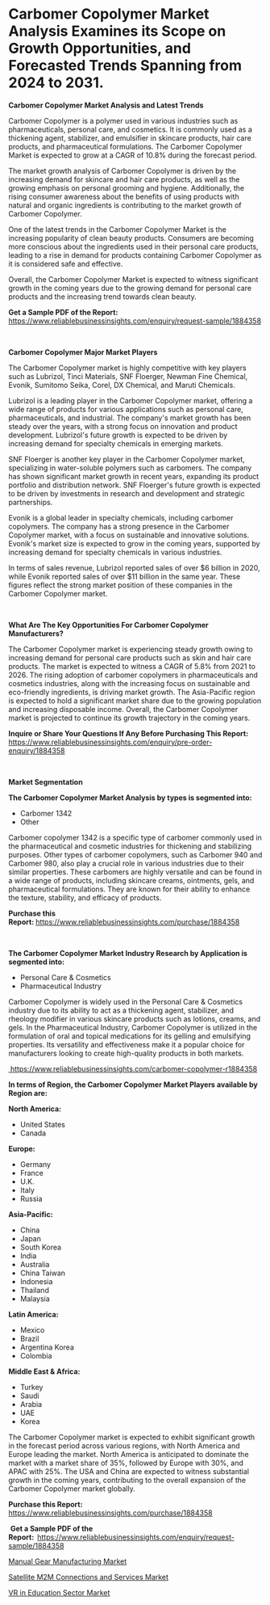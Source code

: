 <p><h1>Carbomer Copolymer Market Analysis Examines its Scope on Growth Opportunities, and Forecasted Trends Spanning from 2024 to 2031.</h1></p><p><strong>Carbomer Copolymer Market Analysis and Latest Trends</strong></p>
<p><p>Carbomer Copolymer is a polymer used in various industries such as pharmaceuticals, personal care, and cosmetics. It is commonly used as a thickening agent, stabilizer, and emulsifier in skincare products, hair care products, and pharmaceutical formulations. The Carbomer Copolymer Market is expected to grow at a CAGR of 10.8% during the forecast period.</p><p>The market growth analysis of Carbomer Copolymer is driven by the increasing demand for skincare and hair care products, as well as the growing emphasis on personal grooming and hygiene. Additionally, the rising consumer awareness about the benefits of using products with natural and organic ingredients is contributing to the market growth of Carbomer Copolymer.</p><p>One of the latest trends in the Carbomer Copolymer Market is the increasing popularity of clean beauty products. Consumers are becoming more conscious about the ingredients used in their personal care products, leading to a rise in demand for products containing Carbomer Copolymer as it is considered safe and effective.</p><p>Overall, the Carbomer Copolymer Market is expected to witness significant growth in the coming years due to the growing demand for personal care products and the increasing trend towards clean beauty.</p></p>
<p><strong>Get a Sample PDF of the Report:&nbsp;</strong> <a href="https://www.reliablebusinessinsights.com/enquiry/request-sample/1884358">https://www.reliablebusinessinsights.com/enquiry/request-sample/1884358</a></p>
<p>&nbsp;</p>
<p><strong>Carbomer Copolymer Major Market Players</strong></p>
<p><p>The Carbomer Copolymer market is highly competitive with key players such as Lubrizol, Tinci Materials, SNF Floerger, Newman Fine Chemical, Evonik, Sumitomo Seika, Corel, DX Chemical, and Maruti Chemicals. </p><p>Lubrizol is a leading player in the Carbomer Copolymer market, offering a wide range of products for various applications such as personal care, pharmaceuticals, and industrial. The company's market growth has been steady over the years, with a strong focus on innovation and product development. Lubrizol's future growth is expected to be driven by increasing demand for specialty chemicals in emerging markets.</p><p>SNF Floerger is another key player in the Carbomer Copolymer market, specializing in water-soluble polymers such as carbomers. The company has shown significant market growth in recent years, expanding its product portfolio and distribution network. SNF Floerger's future growth is expected to be driven by investments in research and development and strategic partnerships.</p><p>Evonik is a global leader in specialty chemicals, including carbomer copolymers. The company has a strong presence in the Carbomer Copolymer market, with a focus on sustainable and innovative solutions. Evonik's market size is expected to grow in the coming years, supported by increasing demand for specialty chemicals in various industries.</p><p>In terms of sales revenue, Lubrizol reported sales of over $6 billion in 2020, while Evonik reported sales of over $11 billion in the same year. These figures reflect the strong market position of these companies in the Carbomer Copolymer market.</p></p>
<p>&nbsp;</p>
<p><strong>What Are The Key Opportunities For Carbomer Copolymer Manufacturers?</strong></p>
<p><p>The Carbomer Copolymer market is experiencing steady growth owing to increasing demand for personal care products such as skin and hair care products. The market is expected to witness a CAGR of 5.8% from 2021 to 2026. The rising adoption of carbomer copolymers in pharmaceuticals and cosmetics industries, along with the increasing focus on sustainable and eco-friendly ingredients, is driving market growth. The Asia-Pacific region is expected to hold a significant market share due to the growing population and increasing disposable income. Overall, the Carbomer Copolymer market is projected to continue its growth trajectory in the coming years.</p></p>
<p><strong>Inquire or Share Your Questions If Any Before Purchasing This Report:</strong> <a href="https://www.reliablebusinessinsights.com/enquiry/pre-order-enquiry/1884358">https://www.reliablebusinessinsights.com/enquiry/pre-order-enquiry/1884358</a></p>
<p>&nbsp;</p>
<p><strong>Market Segmentation</strong></p>
<p><strong>The Carbomer Copolymer Market Analysis by types is segmented into:</strong></p>
<p><ul><li>Carbomer 1342</li><li>Other</li></ul></p>
<p><p>Carbomer copolymer 1342 is a specific type of carbomer commonly used in the pharmaceutical and cosmetic industries for thickening and stabilizing purposes. Other types of carbomer copolymers, such as Carbomer 940 and Carbomer 980, also play a crucial role in various industries due to their similar properties. These carbomers are highly versatile and can be found in a wide range of products, including skincare creams, ointments, gels, and pharmaceutical formulations. They are known for their ability to enhance the texture, stability, and efficacy of products.</p></p>
<p><strong>Purchase this Report:&nbsp;</strong><a href="https://www.reliablebusinessinsights.com/purchase/1884358">https://www.reliablebusinessinsights.com/purchase/1884358</a></p>
<p>&nbsp;</p>
<p><strong>The Carbomer Copolymer Market Industry Research by Application is segmented into:</strong></p>
<p><ul><li>Personal Care & Cosmetics</li><li>Pharmaceutical Industry</li></ul></p>
<p><p>Carbomer Copolymer is widely used in the Personal Care & Cosmetics industry due to its ability to act as a thickening agent, stabilizer, and rheology modifier in various skincare products such as lotions, creams, and gels. In the Pharmaceutical Industry, Carbomer Copolymer is utilized in the formulation of oral and topical medications for its gelling and emulsifying properties. Its versatility and effectiveness make it a popular choice for manufacturers looking to create high-quality products in both markets.</p></p>
<p><a href="https://www.reliablebusinessinsights.com/carbomer-copolymer-r1884358">&nbsp;https://www.reliablebusinessinsights.com/carbomer-copolymer-r1884358</a></p>
<p><strong>In terms of Region, the Carbomer Copolymer Market Players available by Region are:</strong></p>
<p>
    <p> <strong> North America: </strong>
        <ul>
            <li>United States</li>
            <li>Canada</li>
        </ul>
        </p> 
    <p> <strong> Europe: </strong>
        <ul>
            <li>Germany</li>
            <li>France</li>
            <li>U.K.</li>
            <li>Italy</li>
            <li>Russia</li>
        </ul>
        </p> 
    <p> <strong> Asia-Pacific: </strong>
        <ul>
            <li>China</li>
            <li>Japan</li>
            <li>South Korea</li>
            <li>India</li>
            <li>Australia</li>
            <li>China Taiwan</li>
            <li>Indonesia</li>
            <li>Thailand</li>
            <li>Malaysia</li>
        </ul>
        </p> 
    <p> <strong> Latin America: </strong>
        <ul>
            <li>Mexico</li>
            <li>Brazil</li>
            <li>Argentina Korea</li>
            <li>Colombia</li>
        </ul>
        </p> 
    <p> <strong> Middle East & Africa: </strong>
        <ul>
            <li>Turkey</li>
            <li>Saudi</li>
            <li>Arabia</li>
            <li>UAE</li>
            <li>Korea</li>
        </ul>
    </p>
    </p>
<p><p>The Carbomer Copolymer market is expected to exhibit significant growth in the forecast period across various regions, with North America and Europe leading the market. North America is anticipated to dominate the market with a market share of 35%, followed by Europe with 30%, and APAC with 25%. The USA and China are expected to witness substantial growth in the coming years, contributing to the overall expansion of the Carbomer Copolymer market globally.</p></p>
<p><strong>Purchase this Report: </strong><a href="https://www.reliablebusinessinsights.com/purchase/1884358">https://www.reliablebusinessinsights.com/purchase/1884358</a></p>
<p>&nbsp;<strong>Get a Sample PDF of the Report:&nbsp;&nbsp;</strong><a href="https://www.reliablebusinessinsights.com/enquiry/request-sample/1884358">https://www.reliablebusinessinsights.com/enquiry/request-sample/1884358</a></p>
<p><strong></strong></p>
<p><p><a href="https://github.com/Paul14Anderson63/Market-Research-Report-List-5/blob/main/manual-gear-manufacturing-market.md">Manual Gear Manufacturing Market</a></p><p><a href="https://github.com/biheemgalvinlouises6hokrh3h/Market-Research-Report-List-3/blob/main/satellite-m2m-connections-and-services-market.md">Satellite M2M Connections and Services Market</a></p><p><a href="https://github.com/guneycigdem35/Market-Research-Report-List-4/blob/main/vr-in-education-sector-market.md">VR in Education Sector Market</a></p></p>